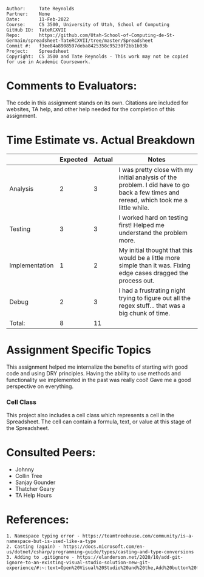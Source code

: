 ```
Author:     Tate Reynolds
Partner:    None
Date:       11-Feb-2022
Course:     CS 3500, University of Utah, School of Computing
GitHub ID:  TateRCXVII
Repo:       https://github.com/Utah-School-of-Computing-de-St-Germain/spreadsheet-TateRCXVII/tree/master/Spreadsheet
Commit #:   f3ee84a8908597deba8425358c95230f2bb1b03b
Project:    Spreadsheet
Copyright:  CS 3500 and Tate Reynolds - This work may not be copied for use in Academic Coursework.
```

# Comments to Evaluators:
The code in this assignment stands on its own. Citations are included for websites, TA help, and other help needed for the completion of this 
assignment.

# Time Estimate vs. Actual Breakdown
|        | Expected | Actual | Notes                                                                                                                    |
|--------|----------|--------|--------------------------------------------------------------------------------------------------------------------------|
|Analysis| 2        | 3    | I was pretty close with my initial analysis of the problem. I did have to go back a few times and reread, which took me a little while.|
|Testing | 3        | 3      | I worked hard on testing first! Helped me understand the problem more. |
|Implementation | 1        | 2      | My initial thought that this would be a little more simple than it was. Fixing edge cases dragged the process out.                                           |
|Debug   | 2        | 3      | I had a frustrating night trying to figure out all the regex stuff... that was a big chunk of time.             |
| Total: | 8       | 11      |   |

# Assignment Specific Topics
This assignment helped me internalize the benefits of starting with good code and using DRY principles. Having the ability to
use methods and functionality we implemented in the past was really cool! Gave me a good perspective on everything.
### Cell Class
This project also includes a cell class which represents a cell in the Spreadsheet. The cell can contain a formula, text, or value
at this stage of the Spreadsheet.

# Consulted Peers:
- Johnny
- Collin Tree
- Sanjay Gounder
- Thatcher Geary
- TA Help Hours


# References:

    1. Namespace typing error - https://teamtreehouse.com/community/is-a-namespace-but-is-used-like-a-type
    2. Casting (again) - https://docs.microsoft.com/en-us/dotnet/csharp/programming-guide/types/casting-and-type-conversions
    3. Adding to .gitignore - https://elanderson.net/2020/10/add-git-ignore-to-an-existing-visual-studio-solution-new-git-experience/#:~:text=Open%20Visual%20Studio%20and%20the,Add%20button%20for%20Ignore%20file.